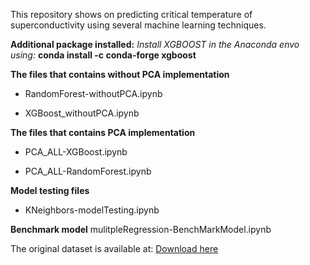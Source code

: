 
This repository shows on predicting critical temperature of superconductivity using several machine learning techniques. 

**Additional package installed:**
_Install XGBOOST in the Anaconda envo using:_
**conda install -c conda-forge xgboost**



**The files that contains without PCA implementation**

* RandomForest-withoutPCA.ipynb

* XGBoost_withoutPCA.ipynb


**The files that contains PCA implementation**
* PCA_ALL-XGBoost.ipynb

* PCA_ALL-RandomForest.ipynb


**Model testing files**

* KNeighbors-modelTesting.ipynb

**Benchmark model**
mulitpleRegression-BenchMarkModel.ipynb

The original dataset is available at: 
[Download here](https://archive.ics.uci.edu/ml/datasets/Superconductivty+Data) 
